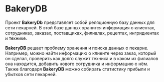 # BakeryDB
Проект **BakeryDb** представляет собой реляционную базу данных для сети пекарней. В этой базе данных хранится информация о клиентах, сотрудниках, заказах, поставщиках, филиалах, рецептах, ингридиентах и технике. 

**BakeryDB** решает проблему хранения и поиска данных о пекарне. Например, можно найти информацию о клиенте через заказ, который он сделал, проверить как долго служит техника и в каком из филиалов она находится, добавить нового сотрудника и информацию о нём. Также благодаря **BakeryDB** можно собирать статистику прибыли и убытков сети пекарней.